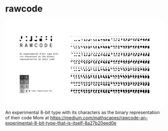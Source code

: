 # rawcode

![](extras/preview.png)
An experimental 8-bit type with its characters as the binary representation of their code
More at https://medium.com/mathscapes/rawcode-an-experimental-8-bit-type-that-is-itself-8a27b20eed0e
